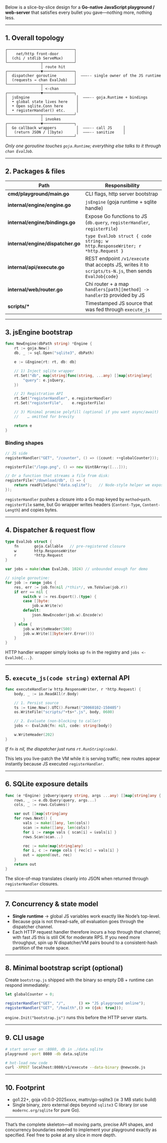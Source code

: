 Below is a slice-by-slice design for a **Go-native JavaScript playground / web-server** that satisfies every bullet you gave—nothing more, nothing less.

---

## 1. Overall topology

```
┌──────────────────────────────┐
│    net/http front-door       │
│  (chi / stdlib ServeMux)     │
└───────────────┬──────────────┘
                │ route hit
┌───────────────▼──────────────┐
│  dispatcher goroutine        │  –––-- single owner of the JS runtime
│  (requests → chan EvalJob)   │
└───────────────┬──────────────┘
                │ <-chan
┌───────────────▼──────────────┐
│  jsEngine                     │  –––-- goja.Runtime + bindings
│  • global state lives here    │
│  • Open sqlite.Conn here      │
│  • registerHandler() etc.     │
└───────────────┬──────────────┘
                │ invokes
┌───────────────▼──────────────┐
│  Go callback wrappers         │  –––-- call JS     │
│   (return JSON / []byte)      │  –––-- sanitize    │
└──────────────────────────────┘
```

*Only one goroutine touches `goja.Runtime`; everything else talks to it through `chan EvalJob`.*

---

## 2. Packages & files

| Path                              | Responsibility                                                                                          |
| --------------------------------- | ------------------------------------------------------------------------------------------------------- |
| **cmd/playground/main.go**        | CLI flags, http server bootstrap                                                                        |
| **internal/engine/engine.go**     | `jsEngine` (goja runtime + sqlite handle)                                                               |
| **internal/engine/bindings.go**   | Expose Go functions to JS (`db.query`, `registerHandler`, `registerFile`)                               |
| **internal/engine/dispatcher.go** | `type EvalJob struct { code string; w http.ResponseWriter; r *http.Request }`                           |
| **internal/api/execute.go**       | REST endpoint `/v1/execute` that accepts JS, writes it to `scripts/ts-N.js`, then sends `EvalJob{code}` |
| **internal/web/router.go**        | Chi router + a map `handlers[path][method] -> handlerID` provided by JS                                 |
| **scripts/\***                    | Timestamped JS source that was fed through `execute_js`                                                 |

---

## 3. jsEngine bootstrap

```go
func NewEngine(dbPath string) *Engine {
    rt := goja.New()
    db, _ := sql.Open("sqlite3", dbPath)

    e := &Engine{rt: rt, db: db}

    // 1) Inject sqlite wrapper
    rt.Set("db", map[string]func(string, ...any) []map[string]any{
        "query": e.jsQuery,
    })

    // 2) Registration API
    rt.Set("registerHandler", e.registerHandler)
    rt.Set("registerFile",    e.registerFile)

    // 3) Minimal promise polyfill (optional if you want async/await)
    //    … omitted for brevity

    return e
}
```

### Binding shapes

```go
// JS side
registerHandler("GET", "/counter", () => ({count: ++globalCounter}));

registerFile("/logo.png", () => new Uint8Array([...]));

// Or a function that streams a file from disk:
registerFile("/download/db", () => {
    return readFileSync("data.sqlite");   // Node-style helper we expose
});
```

`registerHandler` pushes a closure into a Go map keyed by `method+path`.
`registerFile` same, but Go wrapper writes headers (`Content-Type`, `Content-Length`) and copies bytes.

---

## 4. Dispatcher & request flow

```go
type EvalJob struct {
    fn       goja.Callable   // pre-registered closure
    w        http.ResponseWriter
    r        *http.Request
}

var jobs = make(chan EvalJob, 1024) // unbounded enough for demo

// single goroutine:
for job := range jobs {
    res, err := job.fn(nil /*this*/, vm.ToValue(job.r))
    if err == nil {
        switch v := res.Export().(type) {
        case []byte:
            job.w.Write(v)
        default:
            json.NewEncoder(job.w).Encode(v)
        }
    } else {
        job.w.WriteHeader(500)
        job.w.Write([]byte(err.Error()))
    }
}
```

HTTP handler wrapper simply looks up `fn` in the registry and `jobs <- EvalJob{...}`.

---

## 5. `execute_js(code string)` external API

```go
func executeHandler(w http.ResponseWriter, r *http.Request) {
    body, _ := io.ReadAll(r.Body)

    // 1. Persist source
    ts := time.Now().UTC().Format("20060102-150405")
    os.WriteFile("scripts/"+ts+".js", body, 0600)

    // 2. Evaluate (non-blocking to caller)
    jobs <- EvalJob{fn: nil, code: string(body)}

    w.WriteHeader(202)
}
```

*If `fn` is nil, the dispatcher just runs `rt.RunString(code)`.*

This lets you live-patch the VM while it is serving traffic; new routes appear instantly because JS executed `registerHandler`.

---

## 6. SQLite exposure details

```go
func (e *Engine) jsQuery(query string, args ...any) []map[string]any {
    rows, _ := e.db.Query(query, args...)
    cols, _ := rows.Columns()

    var out []map[string]any
    for rows.Next() {
        vals := make([]any, len(cols))
        scan := make([]any, len(cols))
        for i := range vals { scan[i] = &vals[i] }
        rows.Scan(scan...)

        rec := make(map[string]any)
        for i, c := range cols { rec[c] = vals[i] }
        out = append(out, rec)
    }
    return out
}
```

The slice-of-map translates cleanly into JSON when returned through `registerHandler` closures.

---

## 7. Concurrency & state model

* **Single runtime** → global JS variables work exactly like Node’s top-level.
* Because goja is not thread-safe, *all* evaluation goes through the dispatcher channel.
* Each HTTP request handler therefore incurs a hop through that channel; with fast JS this is still OK for moderate RPS. If you need more throughput, spin up *N* dispatcher/VM pairs bound to a consistent-hash partition of the route space.

---

## 8. Minimal bootstrap script (optional)

Create `bootstrap.js` shipped with the binary so empty DB + runtime can respond immediately:

```js
let globalCounter = 0;

registerHandler("GET", "/",      () => "JS playground online");
registerHandler("GET", "/health",() => ({ok: true}));
```

`engine.Init("bootstrap.js")` runs this before the HTTP server starts.

---

## 9. CLI usage

```bash
# start server on :8080, db in ./data.sqlite
playground -port 8080 -db data.sqlite

# hot-load new code
curl -XPOST localhost:8080/v1/execute --data-binary @newcode.js
```

---

## 10. Footprint

* go1.22+, goja v0.0.0-2025xxxx, mattn/go-sqlite3 (≅ 3 MB static build)
* Single binary, zero external deps beyond `sqlite3` C library (or use `modernc.org/sqlite` for pure Go).

---

That’s the complete skeleton—all moving parts, precise API shapes, and concurrency boundaries needed to implement your playground exactly as specified. Feel free to poke at any slice in more depth.

